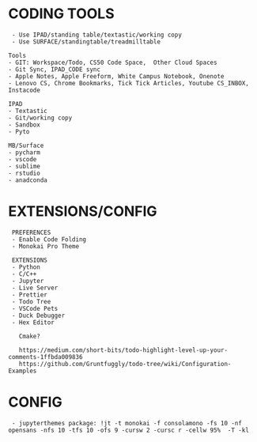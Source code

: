 # CODING TOOLS
     - Use IPAD/standing table/textastic/working copy
     - Use SURFACE/standingtable/treadmilltable

    Tools
    - GIT: Workspace/Todo, CS50 Code Space,  Other Cloud Spaces
    - Git Sync, IPAD_CODE sync
    - Apple Notes, Apple Freeform, White Campus Notebook, Onenote
    - Lenovo CS, Chrome Bookmarks, Tick Tick Articles, Youtube CS_INBOX, Instacode

    IPAD
    - Textastic
    - Git/working copy
    - Sandbox
    - Pyto

    MB/Surface
    - pycharm
    - vscode
    - sublime
    - rstudio
    - anadconda

# EXTENSIONS/CONFIG
     PREFERENCES
     - Enable Code Folding
     - Monokai Pro Theme

     EXTENSIONS
     - Python
     - C/C++
     - Jupyter
     - Live Server
     - Prettier
     - Todo Tree
     - VSCode Pets
     - Duck Debugger
     - Hex Editor

       Cmake?
       
       https://medium.com/short-bits/todo-highlight-level-up-your-comments-1ffbda009836
       https://github.com/Gruntfuggly/todo-tree/wiki/Configuration-Examples
       

# CONFIG
     - jupyterthemes package: !jt -t monokai -f consolamono -fs 10 -nf opensans -nfs 10 -tfs 10 -ofs 9 -cursw 2 -cursc r -cellw 95%  -T -kl



